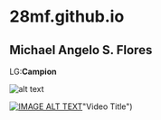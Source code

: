 # 28mf.github.io
## Michael Angelo S. Flores

LG:**Campion**

![alt text](https://i.kym-cdn.com/entries/icons/facebook/000/031/003/cover3.jpg)

[![IMAGE ALT TEXT](https://www.youtube.com/watch?v=j3FzkEoIQBw)](https://www.youtube.com/watch?v=j3FzkEoIQBw)"Video Title")
